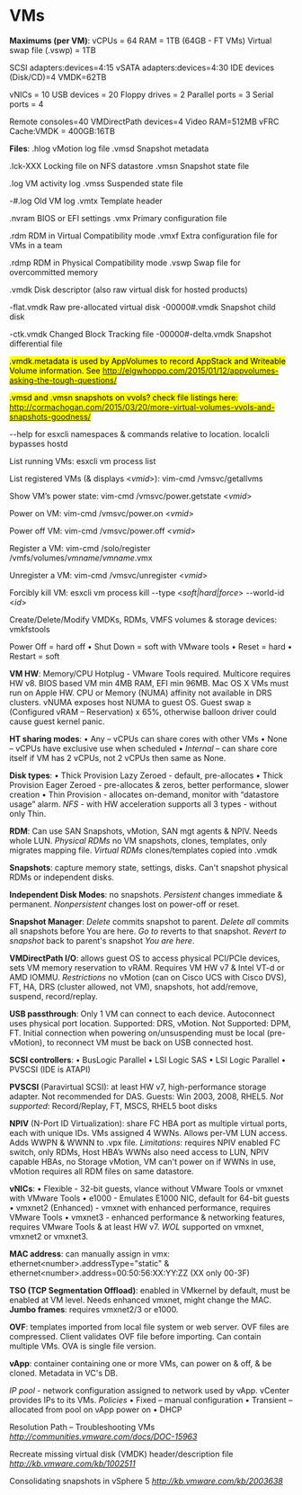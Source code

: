 <!---
https://github.com/forbesguthrie/vReferenceCards
Reference card for vSphere 6.0
05_vms.md
-->

# VMs
<div class="section">

**Maximums (per VM)**: vCPUs = 64 RAM = 1TB (64GB - FT VMs) Virtual swap
file (.vswp) = 1TB

SCSI adapters:devices=4:15 vSATA adapters:devices=4:30 IDE devices
(Disk/CD)=4 VMDK=62TB

vNICs = 10 USB devices = 20 Floppy drives = 2 Parallel ports = 3 Serial
ports = 4

Remote consoles=40 VMDirectPath devices=4 Video RAM=512MB vFRC
Cache:VMDK = 400GB:16TB

**Files**: .hlog vMotion log file .vmsd Snapshot metadata

.lck-XXX Locking file on NFS datastore .vmsn Snapshot state file

.log VM activity log .vmss Suspended state file

-\#.log Old VM log .vmtx Template header

.nvram BIOS or EFI settings .vmx Primary configuration file

.rdm RDM in Virtual Compatibility mode .vmxf Extra configuration file
for VMs in a team

.rdmp RDM in Physical Compatibility mode .vswp Swap file for
overcommitted memory

.vmdk Disk descriptor (also raw virtual disk for hosted products)

-flat.vmdk Raw pre-allocated virtual disk -00000\#.vmdk Snapshot child
disk

-ctk.vmdk Changed Block Tracking file -00000\#-delta.vmdk Snapshot
differential file

<mark>.vmdk.metadata is used by AppVolumes to record AppStack and Writeable Volume information. See http://elgwhoppo.com/2015/01/12/appvolumes-asking-the-tough-questions/ </mark>

<mark>.vmsd and .vmsn snapshots on vvols? check file listings here: http://cormachogan.com/2015/03/20/more-virtual-volumes-vvols-and-snapshots-goodness/</mark>

--help for esxcli namespaces & commands relative to location. localcli
bypasses hostd

List running VMs: esxcli vm process list

List registered VMs (& displays \<*vmid*\>): vim-cmd /vmsvc/getallvms

Show VM’s power state: vim-cmd /vmsvc/power.getstate \<*vmid*\>

Power on VM: vim-cmd /vmsvc/power.on \<*vmid*\>

Power off VM: vim-cmd /vmsvc/power.off \<*vmid*\>

Register a VM: vim-cmd /solo/register
/vmfs/volumes/*vmname*/*vmname*.vmx

Unregister a VM: vim-cmd /vmsvc/unregister \<*vmid*\>

Forcibly kill VM: esxcli vm process kill --type
\<*soft|hard|force*\> --world-id \<*id*\>

Create/Delete/Modify VMDKs, RDMs, VMFS volumes & storage devices:
vmkfstools

Power Off = hard off • Shut Down = soft with VMware tools • Reset = hard
• Restart = soft

**VM HW**: Memory/CPU Hotplug - VMware Tools required. Multicore
requires HW v8. BIOS based VM min 4MB RAM, EFI min 96MB. Mac OS X VMs
must run on Apple HW. CPU or Memory (NUMA) affinity not available in DRS
clusters. vNUMA exposes host NUMA to guest OS. Guest swap ≥ (Configured
vRAM – Reservation) x 65%, otherwise balloon driver could cause guest
kernel panic.

**HT sharing modes**: • Any – vCPUs can share cores with other VMs •
None – vCPUs have exclusive use when scheduled • *Internal* – can share
core itself if VM has 2 vCPUs, not 2 vCPUs then same as None.

**Disk types**: • Thick Provision Lazy Zeroed - default, pre-allocates •
Thick Provision Eager Zeroed - pre-allocates & zeros, better
performance, slower creation • Thin Provision - allocates on-demand,
monitor with “datastore usage” alarm. *NFS* - with HW acceleration
supports all 3 types - without only Thin.

**RDM**: Can use SAN Snapshots, vMotion, SAN mgt agents & NPIV. Needs
whole LUN. *Physical RDMs* no VM snapshots, clones, templates, only
migrates mapping file. *Virtual RDMs* clones/templates copied into .vmdk

**Snapshots**: capture memory state, settings, disks. Can't snapshot
physical RDMs or independent disks.

**Independent Disk Modes**: no snapshots. *Persistent* changes immediate
& permanent. *Nonpersistent* changes lost on power-off or reset.

**Snapshot Manager**: *Delete* commits snapshot to parent. *Delete all*
commits all snapshots before You are here. *Go to* reverts to that
snapshot. *Revert to snapshot* back to parent's snapshot *You are here*.

**VMDirectPath I/O**: allows guest OS to access physical PCI/PCIe
devices, sets VM memory reservation to vRAM. Requires VM HW v7 & Intel
VT-d or AMD IOMMU. *Restrictions* no vMotion (can on Cisco UCS with
Cisco DVS), FT, HA, DRS (cluster allowed, not VM), snapshots, hot
add/remove, suspend, record/replay.

**USB passthrough**: Only 1 VM can connect to each device. Autoconnect
uses physical port location. Supported: DRS, vMotion. Not Supported:
DPM, FT. Initial connection when powering on/unsuspending must be local
(pre-vMotion), to reconnect VM must be back on USB connected host.

**SCSI controllers**: • BusLogic Parallel • LSI Logic SAS • LSI Logic
Parallel • PVSCSI (IDE is ATAPI)

**PVSCSI** (Paravirtual SCSI): at least HW v7, high-performance storage
adapter. Not recommended for DAS. Guests: Win 2003, 2008, RHEL5. *Not
supported*: Record/Replay, FT, MSCS, RHEL5 boot disks

**NPIV** (N-Port ID Virtualization): share FC HBA port as multiple
virtual ports, each with unique IDs. VMs assigned 4 WWNs. Allows per-VM
LUN access. Adds WWPN & WWNN to .vpx file. *Limitations*: requires NPIV
enabled FC switch, only RDMs, Host HBA’s WWNs also need access to LUN,
NPIV capable HBAs, no Storage vMotion, VM can't power on if WWNs in use,
vMotion requires all RDM files on same datastore.

**vNICs**: • Flexible - 32-bit guests, vlance without VMware Tools or
vmxnet with VMware Tools • e1000 - Emulates E1000 NIC, default for
64-bit guests • vmxnet2 (Enhanced) - vmxnet with enhanced performance,
requires VMware Tools • vmxnet3 - enhanced performance & networking
features, requires VMware Tools & at least HW v7. *WOL* supported on
vmxnet, vmxnet2 or vmxnet3.

**MAC address**: can manually assign in vmx:
ethernet\<number\>.addressType="static" &
ethernet\<number\>.address=00:50:56:XX:YY:ZZ (XX only 00-3F)

**TSO (TCP Segmentation Offload)**: enabled in VMkernel by default, must
be enabled at VM level. Needs enhanced vmxnet, might change the MAC.
**Jumbo frames**: requires vmxnet2/3 or e1000.

**OVF**: templates imported from local file system or web server. OVF
files are compressed. Client validates OVF file before importing. Can
contain multiple VMs. OVA is single file version.

**vApp**: container containing one or more VMs, can power on & off, & be
cloned. Metadata in VC's DB.

*IP pool* - network configuration assigned to network used by vApp.
vCenter provides IPs to its VMs. *Policies* • Fixed – manual
configuration • Transient – allocated from pool on vApp power on • DHCP

Resolution Path – Troubleshooting VMs
*http://communities.vmware.com/docs/DOC-15963*

Recreate missing virtual disk (VMDK) header/description file
*http://kb.vmware.com/kb/1002511*

Consolidating snapshots in vSphere 5 *http://kb.vmware.com/kb/2003638*
</div>


